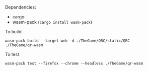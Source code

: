 Dependencies:
- cargo
- wasm-pack (`cargo install wasm-pack`)

To build

`wasm-pack build --target web -d ./TheGame/QRC/static/QRC  ./TheGame/qr-wasm`

To test

`wasm-pack test --firefox --chrome --headless ./TheGame/qr-wasm`
